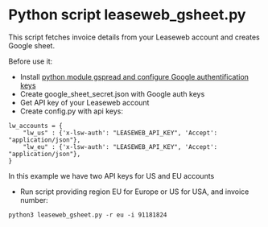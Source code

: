 # Python script leaseweb_gsheet.py
This script fetches invoice details from your Leaseweb account and creates Google sheet.

Before use it:
* Install [python module gspread and configure Google authentification keys](https://www.twilio.com/blog/2017/02/an-easy-way-to-read-and-write-to-a-google-spreadsheet-in-python.html)
* Create google_sheet_secret.json with Google auth keys
* Get API key of your Leaseweb account
* Create config.py with api keys:
```
lw_accounts = {
    "lw_us" : {'x-lsw-auth': "LEASEWEB_API_KEY", 'Accept': "application/json"},
    "lw_eu" : {'x-lsw-auth': "LEASEWEB_API_KEY", 'Accept': "application/json"},
}
```
In this example we have two API keys for US and EU accounts
* Run script providing region EU for Europe or US for USA, and invoice number:
```
python3 leaseweb_gsheet.py -r eu -i 91181824
```
